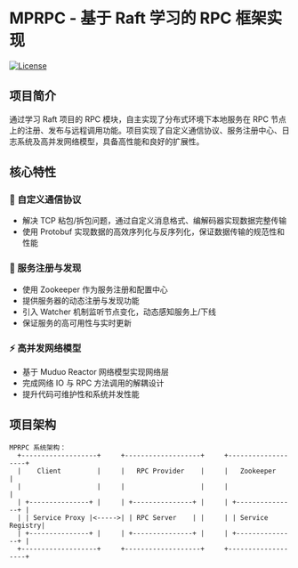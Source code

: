 # MPRPC - 基于 Raft 学习的 RPC 框架实现

[![License](https://img.shields.io/badge/license-MIT-blue.svg)](LICENSE)

## 项目简介
通过学习 Raft 项目的 RPC 模块，自主实现了分布式环境下本地服务在 RPC 节点上的注册、发布与远程调用功能。项目实现了自定义通信协议、服务注册中心、日志系统及高并发网络模型，具备高性能和良好的扩展性。

## 核心特性

### 🔧 自定义通信协议
- 解决 TCP 粘包/拆包问题，通过自定义消息格式、编解码器实现数据完整传输
- 使用 Protobuf 实现数据的高效序列化与反序列化，保证数据传输的规范性和性能

### 🎯 服务注册与发现
- 使用 Zookeeper 作为服务注册和配置中心
- 提供服务器的动态注册与发现功能
- 引入 Watcher 机制监听节点变化，动态感知服务上/下线
- 保证服务的高可用性与实时更新

### ⚡ 高并发网络模型
- 基于 Muduo Reactor 网络模型实现网络层
- 完成网络 IO 与 RPC 方法调用的解耦设计
- 提升代码可维护性和系统并发性能

## 项目架构
```plaintext
MPRPC 系统架构：
  +-------------------+     +-------------------+     +-------------------+
  |    Client         |     |   RPC Provider    |     |   Zookeeper       |
  |                   |     |                   |     |                   |
  | +---------------+ |     | +---------------+ |     | +---------------+ |
  | | Service Proxy |<----->| | RPC Server    | |     | | Service Registry|
  | +---------------+ |     | +---------------+ |     | +---------------+ |
  +-------------------+     +-------------------+     +-------------------+
